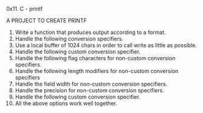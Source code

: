 0x11. C - printf

A PROJECT TO CREATE PRINTF

1. Write a function that produces output according to a format.
2. Handle the following conversion specifiers.
3. Use a local buffer of 1024 chars in order to call write as little as possible.
4. Handle the following custom conversion specifier.
5. Handle the following flag characters for non-custom conversion specifiers.
6. Handle the following length modifiers for non-custom conversion specifiers
7. Handle the field width for non-custom conversion specifiers.
8. Handle the precision for non-custom conversion specifiers.
9. Handle the following custom conversion specifier.
10. All the above options work well together.
